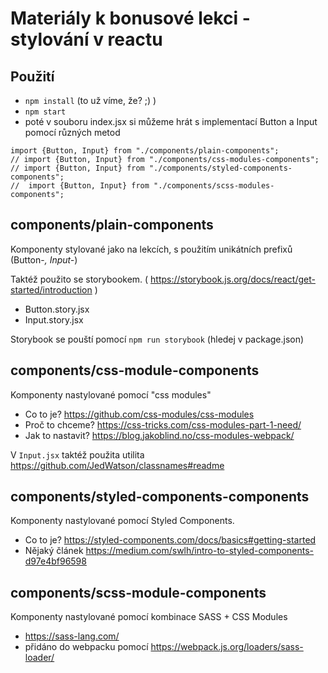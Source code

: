 # Materiály k bonusové lekci - stylování v reactu

## Použití
- `npm install` (to už víme, že? ;) )
- `npm start`
- poté v souboru index.jsx si můžeme hrát s implementací Button a Input pomocí různých metod

```
import {Button, Input} from "./components/plain-components";
// import {Button, Input} from "./components/css-modules-components";
// import {Button, Input} from "./components/styled-components-components";
//  import {Button, Input} from "./components/scss-modules-components";
```

## components/plain-components
Komponenty stylované jako na lekcích, s použitím unikátních prefixů (Button-*, Input-*)

Taktéž použito se storybookem. ( https://storybook.js.org/docs/react/get-started/introduction )
- Button.story.jsx
- Input.story.jsx

Storybook se pouští pomocí `npm run storybook` (hledej v package.json)

## components/css-module-components
Komponenty nastylované pomocí "css modules"
- Co to je? https://github.com/css-modules/css-modules
- Proč to chceme? https://css-tricks.com/css-modules-part-1-need/
- Jak to nastavit? https://blog.jakoblind.no/css-modules-webpack/

V `Input.jsx` taktéž použita utilita https://github.com/JedWatson/classnames#readme

## components/styled-components-components
Komponenty nastylované pomocí Styled Components. 
- Co to je? https://styled-components.com/docs/basics#getting-started
- Nějaký článek https://medium.com/swlh/intro-to-styled-components-d97e4bf96598

## components/scss-module-components
Komponenty nastylované pomocí kombinace SASS + CSS Modules
- https://sass-lang.com/
- přidáno do webpacku pomocí https://webpack.js.org/loaders/sass-loader/
